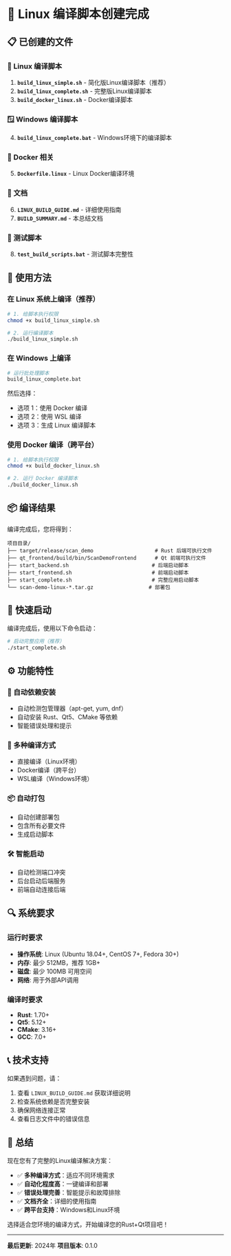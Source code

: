 # 🎉 Linux 编译脚本创建完成

## 📋 已创建的文件

### 🐧 Linux 编译脚本
1. **`build_linux_simple.sh`** - 简化版Linux编译脚本（推荐）
2. **`build_linux_complete.sh`** - 完整版Linux编译脚本
3. **`build_docker_linux.sh`** - Docker编译脚本

### 🪟 Windows 编译脚本
4. **`build_linux_complete.bat`** - Windows环境下的编译脚本

### 🐳 Docker 相关
5. **`Dockerfile.linux`** - Linux Docker编译环境

### 📖 文档
6. **`LINUX_BUILD_GUIDE.md`** - 详细使用指南
7. **`BUILD_SUMMARY.md`** - 本总结文档

### 🧪 测试脚本
8. **`test_build_scripts.bat`** - 测试脚本完整性

## 🚀 使用方法

### 在 Linux 系统上编译（推荐）

```bash
# 1. 给脚本执行权限
chmod +x build_linux_simple.sh

# 2. 运行编译脚本
./build_linux_simple.sh
```

### 在 Windows 上编译

```bash
# 运行批处理脚本
build_linux_complete.bat
```

然后选择：
- 选项 1：使用 Docker 编译
- 选项 2：使用 WSL 编译
- 选项 3：生成 Linux 编译脚本

### 使用 Docker 编译（跨平台）

```bash
# 1. 给脚本执行权限
chmod +x build_docker_linux.sh

# 2. 运行 Docker 编译脚本
./build_docker_linux.sh
```

## 📦 编译结果

编译完成后，您将得到：

```
项目目录/
├── target/release/scan_demo                    # Rust 后端可执行文件
├── qt_frontend/build/bin/ScanDemoFrontend      # Qt 前端可执行文件
├── start_backend.sh                           # 后端启动脚本
├── start_frontend.sh                          # 前端启动脚本
├── start_complete.sh                          # 完整应用启动脚本
└── scan-demo-linux-*.tar.gz                  # 部署包
```

## 🎯 快速启动

编译完成后，使用以下命令启动：

```bash
# 启动完整应用（推荐）
./start_complete.sh
```

## ⚙️ 功能特性

### 🔧 自动依赖安装
- 自动检测包管理器（apt-get, yum, dnf）
- 自动安装 Rust、Qt5、CMake 等依赖
- 智能错误处理和提示

### 🚀 多种编译方式
- 直接编译（Linux环境）
- Docker编译（跨平台）
- WSL编译（Windows环境）

### 📦 自动打包
- 自动创建部署包
- 包含所有必要文件
- 生成启动脚本

### 🛠️ 智能启动
- 自动检测端口冲突
- 后台启动后端服务
- 前端自动连接后端

## 🔍 系统要求

### 运行时要求
- **操作系统**: Linux (Ubuntu 18.04+, CentOS 7+, Fedora 30+)
- **内存**: 最少 512MB，推荐 1GB+
- **磁盘**: 最少 100MB 可用空间
- **网络**: 用于外部API调用

### 编译时要求
- **Rust**: 1.70+
- **Qt5**: 5.12+
- **CMake**: 3.16+
- **GCC**: 7.0+

## 📞 技术支持

如果遇到问题，请：

1. 查看 `LINUX_BUILD_GUIDE.md` 获取详细说明
2. 检查系统依赖是否完整安装
3. 确保网络连接正常
4. 查看日志文件中的错误信息

## 🎉 总结

现在您有了完整的Linux编译解决方案：

- ✅ **多种编译方式**：适应不同环境需求
- ✅ **自动化程度高**：一键编译和部署
- ✅ **错误处理完善**：智能提示和故障排除
- ✅ **文档齐全**：详细的使用指南
- ✅ **跨平台支持**：Windows和Linux环境

选择适合您环境的编译方式，开始编译您的Rust+Qt项目吧！

---

**最后更新**: 2024年
**项目版本**: 0.1.0
